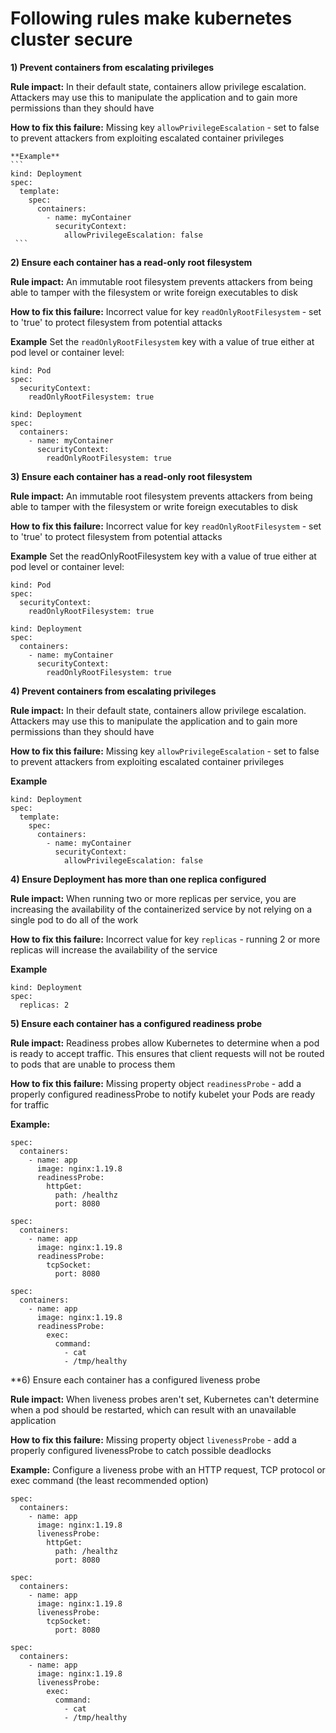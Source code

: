 # Following rules make kubernetes cluster secure

**1) Prevent containers from escalating privileges**

**Rule impact:**
  In their default state, containers allow privilege escalation. Attackers may use this to manipulate the application and to gain more permissions than       they should have
    
**How to fix this failure:**
  Missing key `allowPrivilegeEscalation` - set to false to prevent attackers from exploiting escalated container privileges
    
    **Example**
    ```
    kind: Deployment
    spec:
      template:
        spec:
          containers:
            - name: myContainer
              securityContext:
                allowPrivilegeEscalation: false
     ```
     
**2) Ensure each container has a read-only root filesystem** 
    
**Rule impact:**
  An immutable root filesystem prevents attackers from being able to tamper with the filesystem or write foreign executables to disk
  
**How to fix this failure:**
Incorrect value for key `readOnlyRootFilesystem` - set to 'true' to protect filesystem from potential attacks  

**Example**
Set the ```readOnlyRootFilesystem``` key with a value of true either at pod level or container level:

```
kind: Pod
spec:
  securityContext:
    readOnlyRootFilesystem: true
```

```
kind: Deployment
spec:
  containers:
    - name: myContainer
      securityContext:
        readOnlyRootFilesystem: true
```

**3) Ensure each container has a read-only root filesystem**

**Rule impact:**
An immutable root filesystem prevents attackers from being able to tamper with the filesystem or write foreign executables to disk


**How to fix this failure:**
Incorrect value for key `readOnlyRootFilesystem` - set to 'true' to protect filesystem from potential attacks

**Example**
Set the readOnlyRootFilesystem key with a value of true either at pod level or container level:

```
kind: Pod
spec:
  securityContext:
    readOnlyRootFilesystem: true
```
```
kind: Deployment
spec:
  containers:
    - name: myContainer
      securityContext:
        readOnlyRootFilesystem: true
```

**4) Prevent containers from escalating privileges**

**Rule impact:**
In their default state, containers allow privilege escalation. Attackers may use this to manipulate the application and to gain more permissions than they should have


**How to fix this failure:**
Missing key `allowPrivilegeEscalation` - set to false to prevent attackers from exploiting escalated container privileges

**Example**

```
kind: Deployment
spec:
  template:
    spec:
      containers:
        - name: myContainer
          securityContext:
            allowPrivilegeEscalation: false
```            

**4) Ensure Deployment has more than one replica configured**

**Rule impact:**
When running two or more replicas per service, you are increasing the availability of the containerized service by not relying on a single pod to do all of the work

**How to fix this failure:**
Incorrect value for key `replicas` - running 2 or more replicas will increase the availability of the service

**Example**

```
kind: Deployment
spec:
  replicas: 2
```  

**5) Ensure each container has a configured readiness probe**

**Rule impact:**
Readiness probes allow Kubernetes to determine when a pod is ready to accept traffic. This ensures that client requests will not be routed to pods that are unable to process them

**How to fix this failure:**
Missing property object `readinessProbe` - add a properly configured readinessProbe to notify kubelet your Pods are ready for traffic

**Example:**

```
spec:
  containers:
    - name: app
      image: nginx:1.19.8
      readinessProbe:
        httpGet:
          path: /healthz
          port: 8080
```
```
spec:
  containers:
    - name: app
      image: nginx:1.19.8
      readinessProbe:
        tcpSocket:
          port: 8080
```
```
spec:
  containers:
    - name: app
      image: nginx:1.19.8
      readinessProbe:
        exec:
          command:
            - cat
            - /tmp/healthy
```

**6) Ensure each container has a configured liveness probe

**Rule impact:**
When liveness probes aren't set, Kubernetes can't determine when a pod should be restarted, which can result with an unavailable application

**How to fix this failure:**
Missing property object `livenessProbe` - add a properly configured livenessProbe to catch possible deadlocks

**Example:**
Configure a liveness probe with an HTTP request, TCP protocol or exec command (the least recommended option)

```
spec:
  containers:
    - name: app
      image: nginx:1.19.8
      livenessProbe:
        httpGet:
          path: /healthz
          port: 8080
```
```
spec:
  containers:
    - name: app
      image: nginx:1.19.8
      livenessProbe:
        tcpSocket:
          port: 8080
```
```
spec:
  containers:
    - name: app
      image: nginx:1.19.8
      livenessProbe:
        exec:
          command:
            - cat
            - /tmp/healthy
```            






   


